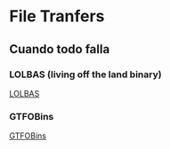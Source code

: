 # File Tranfers


## Cuando todo falla

### LOLBAS (living off the land binary)

[LOLBAS](https://lolbas-project.github.io/)

### GTFOBins 

[GTFOBins](https://gtfobins.github.io/)